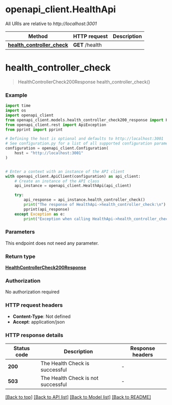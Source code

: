# openapi_client.HealthApi

All URIs are relative to *http://localhost:3001*

Method | HTTP request | Description
------------- | ------------- | -------------
[**health_controller_check**](HealthApi.md#health_controller_check) | **GET** /health | 


# **health_controller_check**
> HealthControllerCheck200Response health_controller_check()



### Example


```python
import time
import os
import openapi_client
from openapi_client.models.health_controller_check200_response import HealthControllerCheck200Response
from openapi_client.rest import ApiException
from pprint import pprint

# Defining the host is optional and defaults to http://localhost:3001
# See configuration.py for a list of all supported configuration parameters.
configuration = openapi_client.Configuration(
    host = "http://localhost:3001"
)


# Enter a context with an instance of the API client
with openapi_client.ApiClient(configuration) as api_client:
    # Create an instance of the API class
    api_instance = openapi_client.HealthApi(api_client)

    try:
        api_response = api_instance.health_controller_check()
        print("The response of HealthApi->health_controller_check:\n")
        pprint(api_response)
    except Exception as e:
        print("Exception when calling HealthApi->health_controller_check: %s\n" % e)
```



### Parameters

This endpoint does not need any parameter.

### Return type

[**HealthControllerCheck200Response**](HealthControllerCheck200Response.md)

### Authorization

No authorization required

### HTTP request headers

 - **Content-Type**: Not defined
 - **Accept**: application/json

### HTTP response details

| Status code | Description | Response headers |
|-------------|-------------|------------------|
**200** | The Health Check is successful |  -  |
**503** | The Health Check is not successful |  -  |

[[Back to top]](#) [[Back to API list]](../README.md#documentation-for-api-endpoints) [[Back to Model list]](../README.md#documentation-for-models) [[Back to README]](../README.md)

